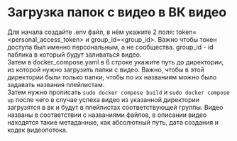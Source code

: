 # Загрузка папок с видео в ВК видео
Для начала создайте .env файл, в нём укажите 2 поля: token=<personal_access_token> и group_id=<group_id>. Важно чтобы токен доступа был именно персональным, а не сообщества. group_id - id паблика в который будут заливаться видео.  
Затем в docker_compose.yaml в 6 строке укажите путь до директории, из которой нужно загрузить папки с видео. Важно, чтобы в этой директории были только папки, чтобы по их названиям можно было задавать названия плейлистам.  
Затем нужно прописать `sudo docker compose build` и `sudo docker compose up` после чего в случае успеха видео из указанной директории загрузятся в вк и будут в плейлистах соответствующей группы. Видео названы в соответствии с названиями файлов, в описании видео находятся такие метаданные, как абсолютный путь, дата создания и кодек видеопотока.
